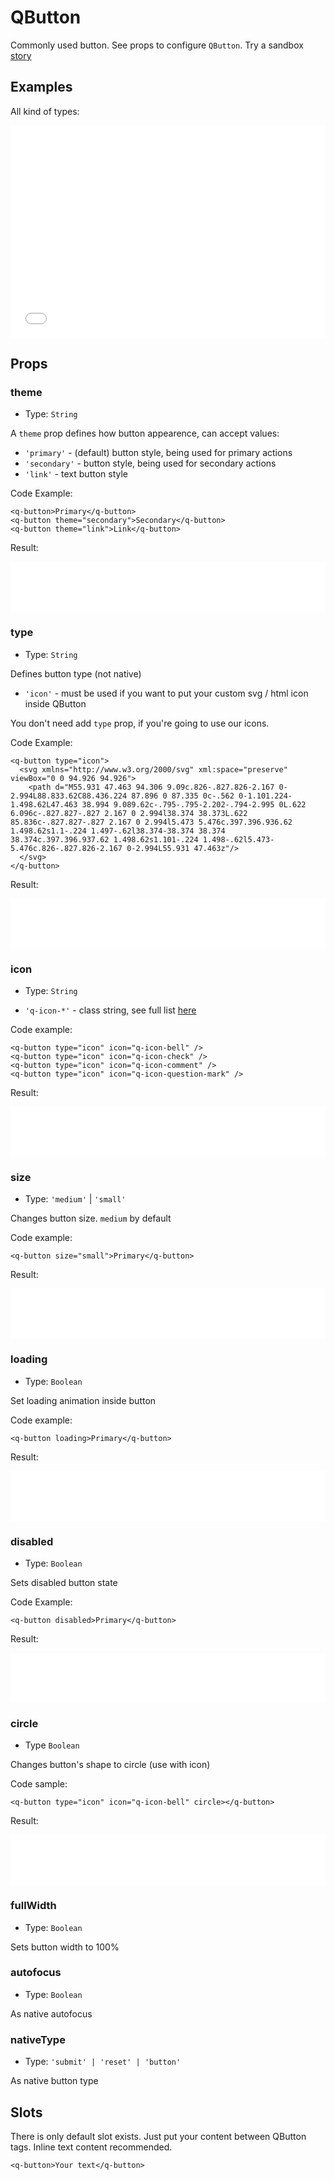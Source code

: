 # QButton

Commonly used button. See props to configure `QButton`. Try a sandbox [story](https://qui-max.netlify.app/?path=/story/components-qbutton--theme-primary)

## Examples

All kind of types:

<iframe height="340" style="width: 100%;" scrolling="no" frameborder="no" src="/qui-max/QButton.html"></iframe>

## Props

### theme

- Type: `String`

A `theme` prop defines how button appearence, can accept values:

- `'primary'` - (default) button style, being used for primary actions
- `'secondary'` - button style, being used for secondary actions
- `'link'` - text button style

Code Example:

```vue
<q-button>Primary</q-button>
<q-button theme="secondary">Secondary</q-button>
<q-button theme="link">Link</q-button>
```

Result:

<iframe height="80" style="width: 100%;" scrolling="no" frameborder="no" src="/qui-max/QButton[theme].html"></iframe>

### type

- Type: `String`

Defines button type (not native)

- `'icon'` - must be used if you want to put your custom svg / html icon inside QButton

You don't need add `type` prop, if you're going to use our icons.

Code Example:

```vue
<q-button type="icon">
  <svg xmlns="http://www.w3.org/2000/svg" xml:space="preserve" viewBox="0 0 94.926 94.926">
    <path d="M55.931 47.463 94.306 9.09c.826-.827.826-2.167 0-2.994L88.833.62C88.436.224 87.896 0 87.335 0c-.562 0-1.101.224-1.498.62L47.463 38.994 9.089.62c-.795-.795-2.202-.794-2.995 0L.622 6.096c-.827.827-.827 2.167 0 2.994l38.374 38.373L.622 85.836c-.827.827-.827 2.167 0 2.994l5.473 5.476c.397.396.936.62 1.498.62s1.1-.224 1.497-.62l38.374-38.374 38.374 38.374c.397.396.937.62 1.498.62s1.101-.224 1.498-.62l5.473-5.476c.826-.827.826-2.167 0-2.994L55.931 47.463z"/>
  </svg>
</q-button>
```

Result:

<iframe height="80" style="width: 100%;" scrolling="no" frameborder="no" src="/qui-max/QButton[type].html"></iframe>

### icon

- Type: `String`

- `'q-icon-*'` - class string, see full list [here](https://qui-max.netlify.app/?path=/story/core-icons-all--all)

Code example:

```vue
<q-button type="icon" icon="q-icon-bell" />
<q-button type="icon" icon="q-icon-check" />
<q-button type="icon" icon="q-icon-comment" />
<q-button type="icon" icon="q-icon-question-mark" />
```

Result:

<iframe height="80" style="width: 100%;" scrolling="no" frameborder="no" src="/qui-max/QButton[icon].html"></iframe>

### size

- Type: `'medium'` | `'small'`

Changes button size. `medium` by default

Code example:

```vue
<q-button size="small">Primary</q-button>
```

Result:

<iframe height="80" style="width: 100%;" scrolling="no" frameborder="no" src="/qui-max/QButton[size].html"></iframe>

### loading

- Type: `Boolean`

Set loading animation inside button

Code example:

```vue
<q-button loading>Primary</q-button>
```

Result:

<iframe height="80" style="width: 100%;" scrolling="no" frameborder="no" src="/qui-max/QButton[loading].html"></iframe>

### disabled

- Type: `Boolean`

Sets disabled button state

Code Example:

```vue
<q-button disabled>Primary</q-button>
```

Result:

<iframe height="80" style="width: 100%;" scrolling="no" frameborder="no" src="/qui-max/QButton[disabled].html"></iframe>

### circle

- Type `Boolean`

Changes button's shape to circle (use with icon)

Code sample:

```vue
<q-button type="icon" icon="q-icon-bell" circle></q-button>
```

Result:

<iframe height="80" style="width: 100%;" scrolling="no" frameborder="no" src="/qui-max/QButton[circle].html"></iframe>

### fullWidth

- Type: `Boolean`

Sets button width to 100%

### autofocus

- Type: `Boolean`

As native autofocus

### nativeType

- Type: `'submit' | 'reset' | 'button'`

As native button type

## Slots

There is only default slot exists. Just put your content between QButton tags. Inline text content recommended.

```vue
<q-button>Your text</q-button>
```
